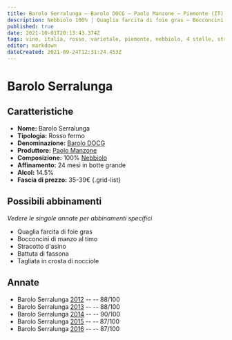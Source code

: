 ```yaml
---
title: Barolo Serralunga – Barolo DOCG – Paolo Manzone – Piemonte (IT) – 35-39€ – 3★-4★
description: Nebbiolo 100% | Quaglia farcita di foie gras – Bocconcini di manzo al timo – Stracotto d'asino – Battuta di fassona – Tagliata in crosta di nocciole
published: true
date: 2021-10-01T20:13:43.374Z
tags: vino, italia, rosso, varietale, piemonte, nebbiolo, 4 stelle, stracotto d'asino, quaglia farcita di foie gras, bocconcini di manzo al timo, battuta di fassona, tagliata in crosta di nocciole, 35-39€
editor: markdown
dateCreated: 2021-09-24T12:31:24.453Z
---
```


 # Barolo Serralunga

## Caratteristiche
- **Nome:** Barolo Serralunga
- **Tipologia:** Rosso fermo
- **Denominazione:** [Barolo DOCG](/denominazioni/Italia/Piemonte/DOCG/Barolo)
- **Produttore:** [Paolo Manzone](/produttori/Italia/Piemonte/Paolo-Manzone)
- **Composizione:** 100% [Nebbiolo](/vitigni/Italia/bacca-nera/nebbiolo)
- **Affinamento:** 24 mesi in botte grande
- **Alcol:** 14.5%
- **Fascia di prezzo:** 35-39€
{.grid-list}



## Possibili abbinamenti
*Vedere le singole annate per abbinamenti specifici*

- Quaglia farcita di foie gras 
- Bocconcini di manzo al timo 
- Stracotto d'asino 
- Battuta di fassona
- Tagliata in crosta di nocciole

## Annate
- Barolo Serralunga [2012](vini/Italia/Piemonte/Paolo-Manzone/Barolo-Serralunga/2012) -- <span class="star-3"></span> -- 88/100
- Barolo Serralunga [2013](vini/Italia/Piemonte/Paolo-Manzone/Barolo-Serralunga/2013) -- <span class="star-3"></span> -- 88/100
- Barolo Serralunga [2014](vini/Italia/Piemonte/Paolo-Manzone/Barolo-Serralunga/2014) -- <span class="star-4"></span> -- 90/100
- Barolo Serralunga [2015](vini/Italia/Piemonte/Paolo-Manzone/Barolo-Serralunga/2015) -- <span class="star-3"></span> -- 87/100
- Barolo Serralunga [2016](vini/Italia/Piemonte/Paolo-Manzone/Barolo-Serralunga/2016) -- <span class="star-3"></span> -- 87/100